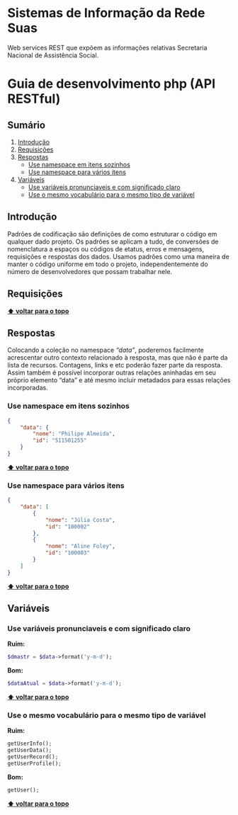 # Sistemas de Informação da Rede Suas

Web services REST que expõem as informações relativas Secretaria Nacional de Assistência Social.


# Guia de desenvolvimento php (API RESTful)

## Sumário

  1. [Introdução](#introdução)
  2. [Requisições](#requisições)
  3. [Respostas](#respostas)
     * [Use namespace em itens sozinhos](#use-namespace-em-itens-sozinhos)
     * [Use namespace para vários itens](#use-namespace-para-vários-itens)
  4. [Variáveis](#variáveis)
     * [Use variáveis pronunciaveis e com significado claro](#use-variáveis-pronunciaveis-e-com-significado-claro)
     * [Use o mesmo vocabulário para o mesmo tipo de variável](#use-o-mesmo-vocabulário-para-o-mesmo-tipo-de-variável)

## Introdução

Padrões de codificação são definições de como estruturar o código em qualquer dado projeto. 
Os padrões se aplicam a tudo, de conversões de nomenclatura a espaços ou códigos de etatus, erros 
e mensagens, requisições e respostas dos dados. Usamos padrões como uma maneira de manter o 
código uniforme em todo o projeto, independentemente do número de desenvolvedores que possam trabalhar nele.

## Requisições

**[⬆ voltar para o topo](#sumário)**

## Respostas

Colocando a coleção no namespace *“data”*, poderemos facilmente acrescentar outro contexto
relacionado à resposta, mas que não é parte da lista de recursos. Contagens, links e etc poderão
fazer parte da resposta. Assim também é possível incorporar outras relações aninhadas em 
seu próprio elemento “data” e até mesmo incluir metadados para essas relações incorporadas. 

### Use namespace em itens sozinhos

```json
{
    "data": {
        "nome": "Philipe Almeida",
        "id": "511501255"
    }
}
```
**[⬆ voltar para o topo](#sumário)**

### Use namespace para vários itens

```json
{
    "data": [
        {
            "nome": "Júlia Costa",
            "id": "100002"
        },
        {
            "nome": "Aline Foley",
            "id": "100003"
        }
    ]
}
```

**[⬆ voltar para o topo](#sumário)**

## Variáveis

### Use variáveis pronunciaveis e com significado claro

**Ruim:**

```php
$dmastr = $data->format('y-m-d');
```

**Bom:**

```php
$dataAtual = $data->format('y-m-d');
```
**[⬆ voltar para o topo](#sumário)**

### Use o mesmo vocabulário para o mesmo tipo de variável

**Ruim:**

```php
getUserInfo();
getUserData();
getUserRecord();
getUserProfile();
```

**Bom:**

```php
getUser();
```

**[⬆ voltar para o topo](#sumário)**

